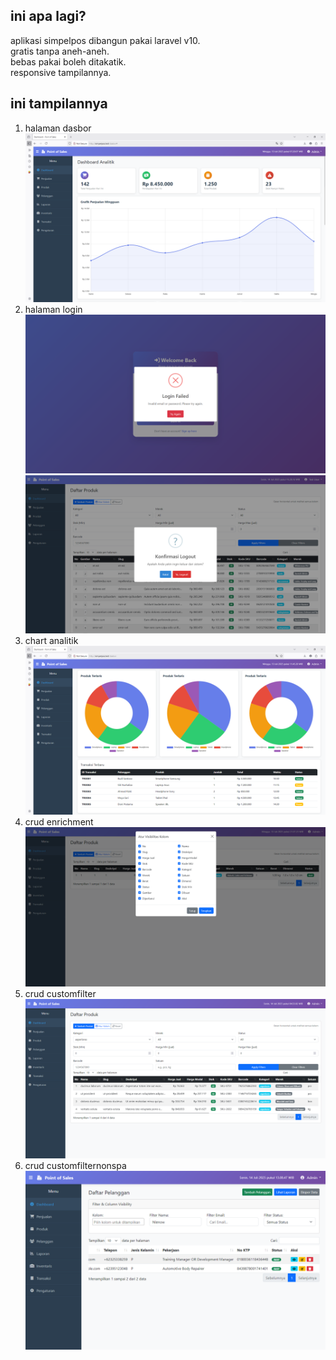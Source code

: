 ## ini apa lagi?
aplikasi simpelpos dibangun pakai laravel v10.
<br>
gratis tanpa aneh-aneh. 
<br>
bebas pakai boleh ditakatik.
<br>
responsive tampilannya.

## ini tampilannya

1. halaman dasbor
![dasbor](/docs/dasbor.png)
2. halaman login
![login](/docs/loginkonfirm.png)
![login](/docs/logoutkonfirm.png)
3. chart analitik
![analitik](/docs/analitik.png)
4. crud enrichment
![analitik](/docs/crudenrichment.png)
5. crud customfilter
![analitik](/docs/crudcustomfilter.png)
6. crud customfilternonspa
![analitik](/docs/crudcustomfilternospa.png)